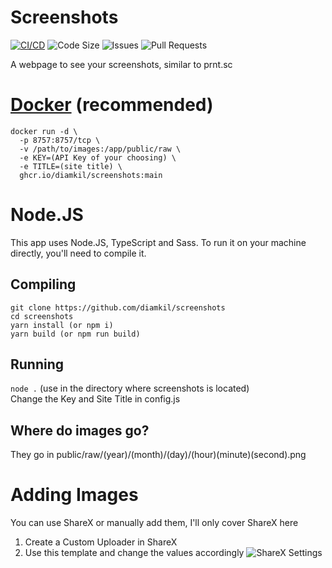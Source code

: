 # Screenshots
[![CI/CD](https://github.com/diamkil/screenshots/actions/workflows/main.yml/badge.svg)](https://github.com/diamkil/screenshots/actions/workflows/main.yml)
![Code Size](https://img.shields.io/github/languages/code-size/diamkil/screenshots?label=Code%20Size)
![Issues](https://img.shields.io/github/issues/diamkil/screenshots)
![Pull Requests](https://img.shields.io/github/issues-pr/diamkil/screenshots)

A webpage to see your screenshots, similar to prnt.sc

# [Docker](https://github.com/diamkil/Screenshots/pkgs/container/screenshots) (recommended)

```
docker run -d \
  -p 8757:8757/tcp \
  -v /path/to/images:/app/public/raw \
  -e KEY=(API Key of your choosing) \
  -e TITLE=(site title) \
  ghcr.io/diamkil/screenshots:main
```

# Node.JS

This app uses Node.JS, TypeScript and Sass. To run it on your machine directly, you'll need to compile it.

## Compiling

```
git clone https://github.com/diamkil/screenshots
cd screenshots
yarn install (or npm i)
yarn build (or npm run build)
```

## Running

`node .` (use in the directory where screenshots is located)  
Change the Key and Site Title in config.js

## Where do images go?

They go in public/raw/(year)/(month)/(day)/(hour)(minute)(second).png

# Adding Images

You can use ShareX or manually add them, I'll only cover ShareX here

1. Create a Custom Uploader in ShareX
2. Use this template and change the values accordingly
   ![ShareX Settings](https://i.dkil.ca/raw/2021/08/03/225533.png)
